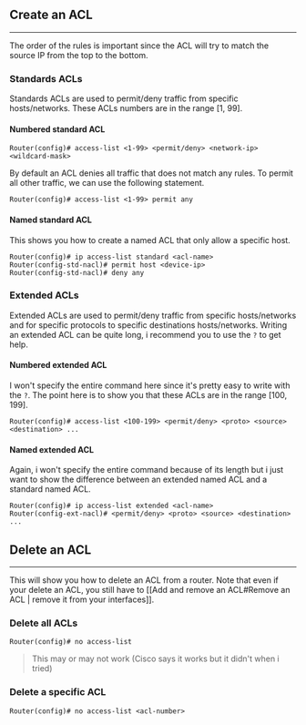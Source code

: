 ## Create an ACL
---
The order of the rules is important since the ACL will try to match the source IP from the top to the bottom.
### Standards ACLs
Standards ACLs are used to permit/deny traffic from specific hosts/networks. These ACLs numbers are in the range [1, 99].
#### Numbered standard ACL
```
Router(config)# access-list <1-99> <permit/deny> <network-ip> <wildcard-mask>
```
By default an ACL denies all traffic that does not match any rules. To permit all other traffic, we can use the following statement.
```
Router(config)# access-list <1-99> permit any
```
#### Named standard ACL
This shows you how to create a named ACL that only allow a specific host.
```
Router(config)# ip access-list standard <acl-name>
Router(config-std-nacl)# permit host <device-ip>
Router(config-std-nacl)# deny any
```
### Extended ACLs
Extended ACLs are used to permit/deny traffic from specific hosts/networks and for specific protocols to specific destinations hosts/networks. Writing an extended ACL can be quite long, i recommend you to use the `?` to get help.
#### Numbered extended ACL
I won't specify the entire command here since it's pretty easy to write with the `?`. The point here is to show you that these ACLs are in the range [100, 199].
```
Router(config)# access-list <100-199> <permit/deny> <proto> <source> <destination> ...
```
#### Named extended ACL
Again, i won't specify the entire command because of its length but i just want to show the difference between an extended named ACL and a standard named ACL.
```
Router(config)# ip access-list extended <acl-name>
Router(config-ext-nacl)# <permit/deny> <proto> <source> <destination> ...
```
## Delete an ACL
---
This will show you how to delete an ACL from a router. Note that even if your delete an ACL, you still have to [[Add and remove an ACL#Remove an ACL | remove it from your interfaces]].
### Delete all ACLs
```
Router(config)# no access-list
```
> This may or may not work (Cisco says it works but it didn't when i tried)
### Delete a specific ACL
```
Router(config)# no access-list <acl-number>
```